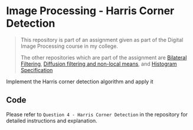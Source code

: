 # Image Processing - Harris Corner Detection
> This repository is part of an assignment given as part of the Digital Image Processing course in my college.
>
> The other repositories which are part of the assignment are [Bilateral Filtering](https://github.com/sarvesh0803/bilateral-filtering), [Diffusion filtering and non-local means](https://github.com/sarvesh0803/diffusion-non-local-means), and [Histogram Specification](https://github.com/sarvesh0803/histogram-specification)

Implement the Harris corner detection algorithm and apply it

## Code
Please refer to `Question 4 - Harris Corner Detection` in the repository for detailed instructions and explanation. 
